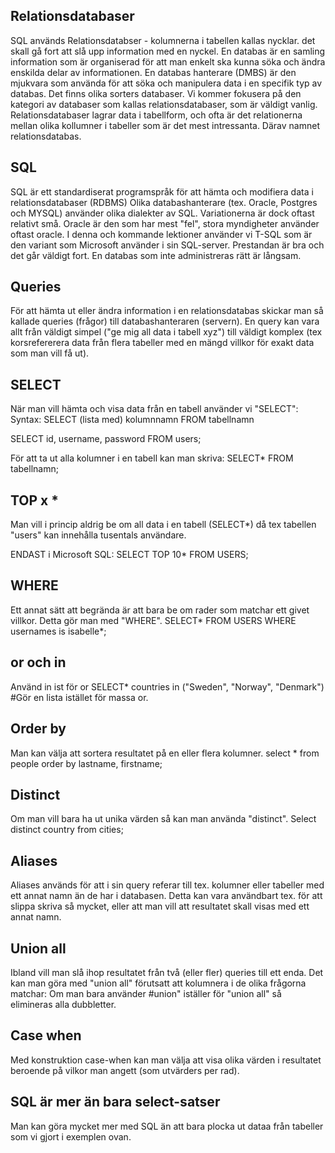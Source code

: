 ## Relationsdatabaser
SQL används Relationsdatabser - kolumnerna i tabellen kallas nycklar. det skall gå fort att slå upp information med en nyckel.
En databas är en samling information som är organiserad för att man enkelt ska kunna söka och ändra enskilda delar av informationen.
En databas hanterare (DMBS) är den mjukvara som använda för att söka och manipulera data i en specifik typ av databas.
Det finns olika sorters databaser. Vi kommer fokusera på den kategori av databaser som kallas relationsdatabaser, som är väldigt vanlig.
Relationsdatabaser lagrar data i tabellform, och ofta är det relationerna mellan olika kollumner i tabeller som är det mest intressanta. Därav namnet relationsdatabas.

## SQL
SQL är ett standardiserat programspråk för att hämta och modifiera data i relationsdatabaser (RDBMS)
Olika databashanterare (tex. Oracle, Postgres och MYSQL) använder olika dialekter av SQL. Variationerna är dock oftast relativt små. Oracle är den som har mest "fel", stora myndigheter använder oftast oracle.
I denna och kommande lektioner använder vi T-SQL som är den variant som Microsoft använder i sin SQL-server. Prestandan är bra och det går väldigt fort. En databas som inte administreras rätt är långsam.

## Queries
För att hämta ut eller ändra information i en relationsdatabas skickar man så kallade queries (frågor) till databashanteraren (servern).
En query kan vara allt från väldigt simpel ("ge mig all data i tabell xyz") till väldigt komplex (tex korsrefererera data från flera tabeller med en mängd villkor för exakt data som man vill få ut).

## SELECT
När man vill hämta och visa data från en tabell använder vi "SELECT":
Syntax: SELECT (lista med) kolumnnamn FROM tabellnamn

SELECT id, username, password FROM users;

För att ta ut alla kolumner i en tabell kan man skriva: SELECT* FROM tabellnamn;

## TOP x *
Man vill i princip aldrig be om all data i en tabell (SELECT*) då tex tabellen "users" kan innehålla tusentals användare.

ENDAST i Microsoft SQL: SELECT TOP 10* FROM USERS;

## WHERE
Ett annat sätt att begrända är att bara be om rader som matchar ett givet villkor. Detta gör man med "WHERE".
SELECT* FROM USERS WHERE usernames is isabelle*;

## or och in
Använd in ist för or 
SELECT* countries in ("Sweden", "Norway", "Denmark") #Gör en lista istället för massa or.

## Order by
Man kan välja att sortera resultatet på en eller flera kolumner.
select * from people order by lastname, firstname;

## Distinct
Om man vill bara ha ut unika värden så kan man använda "distinct".
Select distinct country from cities;

## Aliases
Aliases används för att i sin query referar till tex. kolumner eller tabeller med ett annat namn än de har i databasen. Detta kan vara användbart tex. för att slippa skriva så mycket, eller att man vill att resultatet skall visas med ett annat namn.

## Union all
Ibland vill man slå ihop resultatet från två (eller fler) queries till ett enda. Det kan man göra med "union all" förutsatt att kolumnera i de olika frågorna matchar:
Om man bara använder #union" iställer för "union all" så elimineras alla dubbletter.

## Case when
Med konstruktion case-when kan man välja att visa olika värden i resultatet beroende på vilkor man angett (som utvärders per rad).

## SQL är mer än bara select-satser
Man kan göra mycket mer med SQL än att bara plocka ut dataa från tabeller som vi gjort i exemplen ovan.
